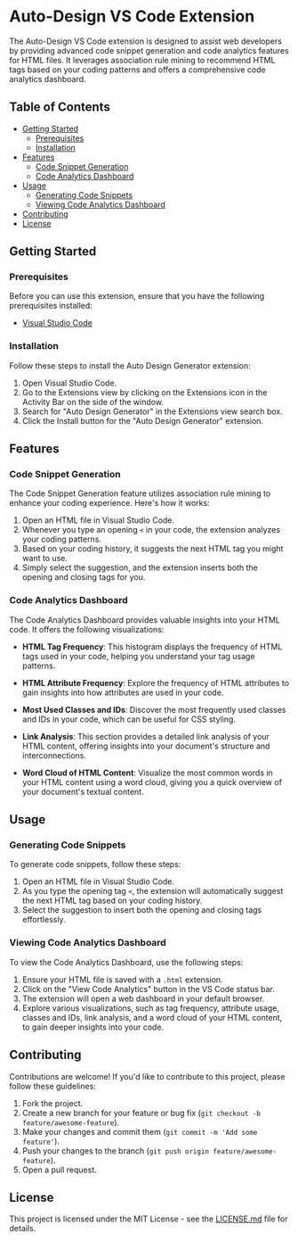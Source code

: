 # Auto-Design VS Code Extension

The Auto-Design VS Code extension is designed to assist web developers by providing advanced code snippet generation and code analytics features for HTML files. It leverages association rule mining to recommend HTML tags based on your coding patterns and offers a comprehensive code analytics dashboard.

## Table of Contents

- [Getting Started](#getting-started)
  - [Prerequisites](#prerequisites)
  - [Installation](#installation)
- [Features](#features)
  - [Code Snippet Generation](#code-snippet-generation)
  - [Code Analytics Dashboard](#code-analytics-dashboard)
- [Usage](#usage)
  - [Generating Code Snippets](#generating-code-snippets)
  - [Viewing Code Analytics Dashboard](#viewing-code-analytics-dashboard)
- [Contributing](#contributing)
- [License](#license)

## Getting Started

### Prerequisites

Before you can use this extension, ensure that you have the following prerequisites installed:

- [Visual Studio Code](https://code.visualstudio.com/)

### Installation

Follow these steps to install the Auto Design Generator extension:

1. Open Visual Studio Code.
2. Go to the Extensions view by clicking on the Extensions icon in the Activity Bar on the side of the window.
3. Search for "Auto Design Generator" in the Extensions view search box.
4. Click the Install button for the "Auto Design Generator" extension.

## Features

### Code Snippet Generation

The Code Snippet Generation feature utilizes association rule mining to enhance your coding experience. Here's how it works:

1. Open an HTML file in Visual Studio Code.
2. Whenever you type an opening `<` in your code, the extension analyzes your coding patterns.
3. Based on your coding history, it suggests the next HTML tag you might want to use.
4. Simply select the suggestion, and the extension inserts both the opening and closing tags for you.

### Code Analytics Dashboard

The Code Analytics Dashboard provides valuable insights into your HTML code. It offers the following visualizations:

- **HTML Tag Frequency**: This histogram displays the frequency of HTML tags used in your code, helping you understand your tag usage patterns.

- **HTML Attribute Frequency**: Explore the frequency of HTML attributes to gain insights into how attributes are used in your code.

- **Most Used Classes and IDs**: Discover the most frequently used classes and IDs in your code, which can be useful for CSS styling.

- **Link Analysis**: This section provides a detailed link analysis of your HTML content, offering insights into your document's structure and interconnections.

- **Word Cloud of HTML Content**: Visualize the most common words in your HTML content using a word cloud, giving you a quick overview of your document's textual content.

## Usage

### Generating Code Snippets

To generate code snippets, follow these steps:

1. Open an HTML file in Visual Studio Code.
2. As you type the opening tag `<`, the extension will automatically suggest the next HTML tag based on your coding history.
3. Select the suggestion to insert both the opening and closing tags effortlessly.

### Viewing Code Analytics Dashboard

To view the Code Analytics Dashboard, use the following steps:

1. Ensure your HTML file is saved with a `.html` extension.
2. Click on the "View Code Analytics" button in the VS Code status bar.
3. The extension will open a web dashboard in your default browser.
4. Explore various visualizations, such as tag frequency, attribute usage, classes and IDs, link analysis, and a word cloud of your HTML content, to gain deeper insights into your code.

## Contributing

Contributions are welcome! If you'd like to contribute to this project, please follow these guidelines:

1. Fork the project.
2. Create a new branch for your feature or bug fix (`git checkout -b feature/awesome-feature`).
3. Make your changes and commit them (`git commit -m 'Add some feature'`).
4. Push your changes to the branch (`git push origin feature/awesome-feature`).
5. Open a pull request.

## License

This project is licensed under the MIT License - see the [LICENSE.md](LICENSE.md) file for details.
